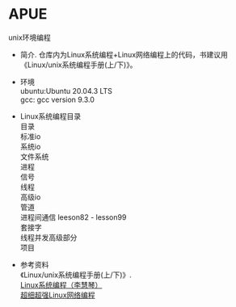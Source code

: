 # APUE
unix环境编程

- 简介. 
仓库内为Linux系统编程+Linux网络编程上的代码，书建议用《Linux/unix系统编程手册(上/下)》。

- 环境  
ubuntu:Ubuntu 20.04.3 LTS  
gcc: gcc version 9.3.0

- Linux系统编程目录  
目录  
标准io  
系统io  
文件系统  
进程  
信号  
线程  
高级io  
管道  
进程间通信  leeson82 - lesson99  
套接字  
线程并发高级部分  
项目

- 参考资料  
《Linux/unix系统编程手册(上/下)》.  
[Linux系统编程（李慧琴）](https://www.bilibili.com/video/BV1yJ411S7r6?p=75&spm_id_from=pageDriver)  
[超细超强Linux网络编程](https://www.bilibili.com/video/BV12i4y147et?from=search&seid=2535881843167931710&spm_id_from=333.337.0.0) 
